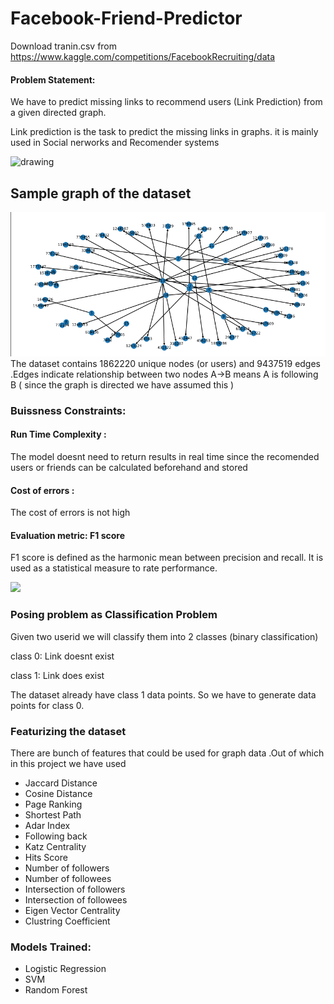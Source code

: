 # Facebook-Friend-Predictor


Download tranin.csv from https://www.kaggle.com/competitions/FacebookRecruiting/data


#### Problem Statement:
We have to predict missing links to recommend users (Link Prediction) from a given directed graph.
 
Link prediction is the task to predict the missing links in graphs. it is mainly used in Social nerworks and Recomender systems

<img src="https://www.mdpi.com/symmetry/symmetry-13-00485/article_deploy/html/images/symmetry-13-00485-g001.png" alt="drawing" width="700"/>

## Sample graph of the dataset
<img src="Sample_graph.png" width="700" />
The dataset contains 1862220 unique nodes (or users) and 9437519 edges .Edges indicate relationship between two nodes  A->B means A is following B ( since the graph is directed we have assumed this ) 

### Buissness Constraints:
  #### Run Time Complexity : 
  The model doesnt need to return results in real time since the recomended users or friends can be calculated beforehand and stored
  #### Cost of errors :
  The cost of errors is not high
  #### Evaluation metric: F1 score 
  F1 score is defined as the harmonic mean between precision and recall. It is used as a statistical measure to rate performance.
  
  <img src="https://www.tutorialexample.com/wp-content/uploads/2022/01/how-to-compute-accuracy-precision-recall-and-f1-score-in-machine-learning.png" width="400" />
  
  
### Posing problem as Classification Problem
Given two userid we will classify them into 2 classes (binary classification)

class 0: Link doesnt exist

class 1: Link does exist

The dataset already have class 1 data points. So we have to generate data points for class 0.


### Featurizing the dataset
There are bunch of features that could be used for graph data .Out of which in this  project we have used 
* Jaccard Distance
* Cosine Distance
* Page Ranking
* Shortest Path
* Adar Index
* Following back
* Katz Centrality
* Hits Score
* Number of followers
* Number of followees
* Intersection of followers
* Intersection of followees
* Eigen Vector Centrality
* Clustring Coefficient

### Models Trained:
* Logistic Regression
* SVM
* Random Forest


